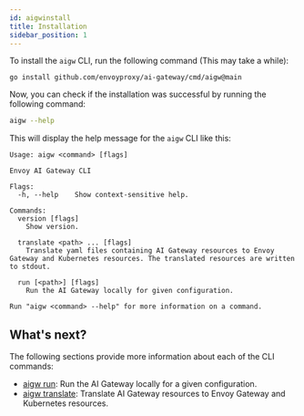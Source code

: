 ```yaml
---
id: aigwinstall
title: Installation
sidebar_position: 1
---
```



To install the `aigw` CLI, run the following command (This may take a while):

```shell
go install github.com/envoyproxy/ai-gateway/cmd/aigw@main
```

Now, you can check if the installation was successful by running the following command:

```sh
aigw --help
```

This will display the help message for the `aigw` CLI like this:

```
Usage: aigw <command> [flags]

Envoy AI Gateway CLI

Flags:
  -h, --help    Show context-sensitive help.

Commands:
  version [flags]
    Show version.

  translate <path> ... [flags]
    Translate yaml files containing AI Gateway resources to Envoy Gateway and Kubernetes resources. The translated resources are written to stdout.

  run [<path>] [flags]
    Run the AI Gateway locally for given configuration.

Run "aigw <command> --help" for more information on a command.
```

## What's next?

The following sections provide more information about each of the CLI commands:

- [aigw run](./run.md): Run the AI Gateway locally for a given configuration.
- [aigw translate](./translate.md): Translate AI Gateway resources to Envoy Gateway and Kubernetes resources.

